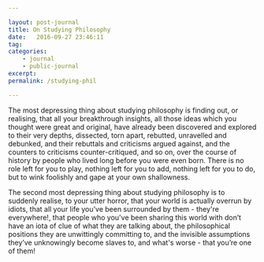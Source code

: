 ```yaml
---

layout: post-journal
title: On Studying Philosophy
date:   2016-09-27 23:46:11
tag: 
categories: 
    - journal
    - public-journal
excerpt: 
permalink: /studying-phil

---
```




The most depressing thing about studying philosophy is finding out, or realising, that all your breakthrough insights, all those ideas which you thought were great and original, have already been discovered and explored to their very depths, dissected, torn apart, rebutted, unravelled and debunked, and their rebuttals and criticisms argued against, and the counters to criticisms counter-critiqued, and so on, over the course of history by people who lived long before you were even born. There is no role left for you to play, nothing left for you to add, nothing left for you to do, but to wink foolishly and gape at your own shallowness.


The second most depressing thing about studying philosophy is to suddenly realise, to your utter horror, that your world is actually overrun by idiots, that all your life you’ve been surrounded by them - they're everywhere!, that people who you've been sharing this world with don’t have an iota of clue of what they are talking about, the philosophical positions they are unwittingly committing to, and the invisible assumptions they’ve unknowingly become slaves to, and what's worse - that you’re one of them!